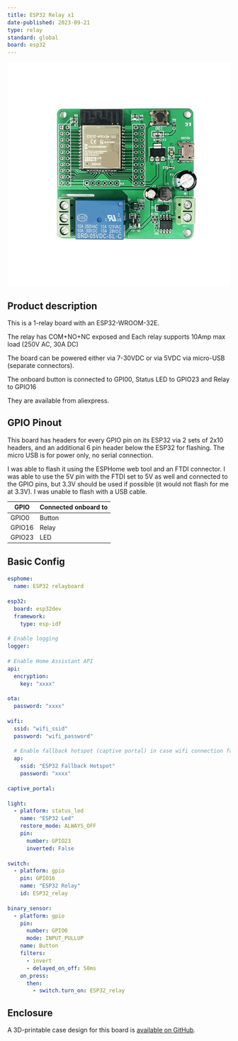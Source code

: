 ```yaml
---
title: ESP32 Relay x1
date-published: 2023-09-21
type: relay
standard: global
board: esp32
---
```


![Product](image.jpg "Product Image")

## Product description

This is a 1-relay board with an ESP32-WROOM-32E.

The relay has COM+NO+NC exposed and Each relay supports 10Amp max load (250V AC, 30A DC)

The board can be powered either via 7-30VDC or via 5VDC via micro-USB (separate connectors).

The onboard button is connected to GPI00, Status LED to GPIO23 and Relay to GPIO16

They are available from aliexpress.

## GPIO Pinout

This board has headers for every GPIO pin on its ESP32 via 2 sets of 2x10 headers, and an additional 6 pin header below
the ESP32 for flashing. The micro USB is for power only, no serial connection.

I was able to flash it using the ESPHome web tool and an FTDI connector. I was able to use the 5V pin with the FTDI set
to 5V as well and connected to the GPIO pins, but 3.3V should be used if possible (it would not flash for me at 3.3V). I
was unable to flash with a USB cable.

| GPIO   | Connected onboard to |
| ------ | -------------------- |
| GPIO0  | Button               |
| GPIO16 | Relay                |
| GPIO23 | LED                  |

## Basic Config

```yaml
esphome:
  name: ESP32 relayboard

esp32:
  board: esp32dev
  framework:
    type: esp-idf

# Enable logging
logger:

# Enable Home Assistant API
api:
  encryption:
    key: "xxxx"

ota:
  password: "xxxx"

wifi:
  ssid: "wifi_ssid"
  password: "wifi_password"

  # Enable fallback hotspot (captive portal) in case wifi connection fails
  ap:
    ssid: "ESP32 Fallback Hotspot"
    password: "xxxx"

captive_portal:

light:
  - platform: status_led
    name: "ESP32 Led"
    restore_mode: ALWAYS_OFF
    pin:
      number: GPIO23
      inverted: False

switch:
  - platform: gpio
    pin: GPIO16
    name: "ESP32 Relay"
    id: ESP32_relay

binary_sensor:
  - platform: gpio
    pin:
      number: GPIO0
      mode: INPUT_PULLUP
    name: Button
    filters:
      - invert
      - delayed_on_off: 50ms
    on_press:
      then:
        - switch.turn_on: ESP32_relay
```

## Enclosure

A 3D-printable case design for this board is
[available on GitHub](https://github.com/clydebarrow/3dmodels/tree/main/ESP32%20Relay%20x1).
